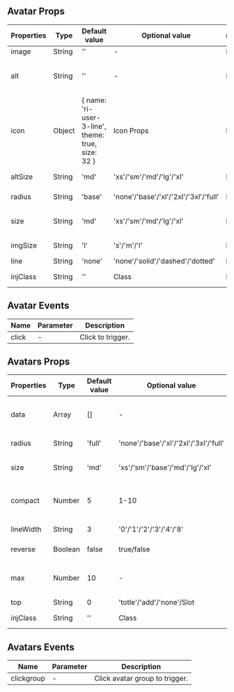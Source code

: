 ## Avatar Props

| Properties | Type   | Default value                                     | Optional value                        | required | Description                                  |
| ---------- | ------ | ------------------------------------------------- | ------------------------------------- | -------- | -------------------------------------------- |
| image      | String | ''                                                | -                                     | N        | Picture path.                                |
| alt        | String | ''                                                | -                                     | N        | Replace the text, it is recommended to word. |
| icon       | Object | { name: 'ri-user-3-line', theme: true, size: 32 } | Icon Props                            | N        | Replace the icon and pass in Icon Props.     |
| altSize    | String | 'md'                                              | 'xs'/'sm'/'md'/'lg'/'xl'              | N        | Replace the text size.                       |
| radius     | String | 'base'                                            | 'none'/'base'/'xl'/'2xl'/'3xl'/'full' | N        | Round -corner style.                         |
| size       | String | 'md'                                              | 'xs'/'sm'/'md'/'lg'/'xl'              | N        | The size of the avatar box.                  |
| imgSize    | String | 'l'                                               | 's'/'m'/'l'                           | N        | Avatar picture size.                         |
| line       | String | 'none'                                            | 'none'/'solid'/'dashed'/'dotted'      | N        | Border style.                                |
| injClass   | String | ''                                                | Class                                 | N        | Inject the CSS name.                         |

## Avatar Events

| Name  | Parameter | Description       |
| ----- | --------- | ----------------- |
| click | -         | Click to trigger. |

## Avatars Props

| Properties | Type    | Default value | Optional value                        | required | Description                               |
| ---------- | ------- | ------------- | ------------------------------------- | -------- | ----------------------------------------- |
| data       | Array   | []            | -                                     | N        | The avatar data composed of Avatar Props. |
| radius     | String  | 'full'        | 'none'/'base'/'xl'/'2xl'/'3xl'/'full' | N        | Round -corner style.                      |
| size       | String  | 'md'          | 'xs'/'sm'/'base'/'md'/'lg'/'xl'       | N        | The size of the avatar box.               |
| compact    | Number  | 5             | 1-10                                  | N        | Compactness, the larger the more compact. |
| lineWidth  | String  | 3             | '0'/'1'/'2'/'3'/'4'/'8'               | N        | Border thickness.                         |
| reverse    | Boolean | false         | true/false                            | N        | Whether to reverse.                       |
| max        | Number  | 10            | -                                     | N        | Maximum maximum display quantity.         |
| top        | String  | 0             | 'totle'/'add'/'none'/Slot             | N        | Top content.                              |
| injClass   | String  | ''            | Class                                 | N        | Inject the CSS name.                      |

## Avatars Events

| Name       | Parameter | Description                    |
| ---------- | --------- | ------------------------------ |
| clickgroup | -         | Click avatar group to trigger. |
